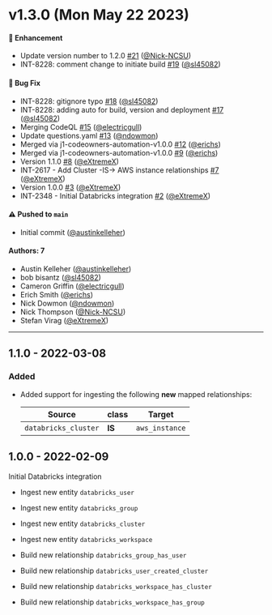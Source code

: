 # v1.3.0 (Mon May 22 2023)

#### 🚀 Enhancement

- Update version number to 1.2.0 [#21](https://github.com/JupiterOne/graph-databricks/pull/21) ([@Nick-NCSU](https://github.com/Nick-NCSU))
- INT-8228: comment change to initiate build [#19](https://github.com/JupiterOne/graph-databricks/pull/19) ([@sl45082](https://github.com/sl45082))

#### 🐛 Bug Fix

- INT-8228: gitignore typo [#18](https://github.com/JupiterOne/graph-databricks/pull/18) ([@sl45082](https://github.com/sl45082))
- INT-8228: adding auto for build, version and deployment [#17](https://github.com/JupiterOne/graph-databricks/pull/17) ([@sl45082](https://github.com/sl45082))
- Merging CodeQL [#15](https://github.com/JupiterOne/graph-databricks/pull/15) ([@electricgull](https://github.com/electricgull))
- Update questions.yaml [#13](https://github.com/JupiterOne/graph-databricks/pull/13) ([@ndowmon](https://github.com/ndowmon))
- Merged via j1-codeowners-automation-v1.0.0 [#12](https://github.com/JupiterOne/graph-databricks/pull/12) ([@erichs](https://github.com/erichs))
- Merged via j1-codeowners-automation-v1.0.0 [#9](https://github.com/JupiterOne/graph-databricks/pull/9) ([@erichs](https://github.com/erichs))
- Version 1.1.0 [#8](https://github.com/JupiterOne/graph-databricks/pull/8) ([@eXtremeX](https://github.com/eXtremeX))
- INT-2617 - Add Cluster -IS-> AWS instance relationships [#7](https://github.com/JupiterOne/graph-databricks/pull/7) ([@eXtremeX](https://github.com/eXtremeX))
- Version 1.0.0 [#3](https://github.com/JupiterOne/graph-databricks/pull/3) ([@eXtremeX](https://github.com/eXtremeX))
- INT-2348 - Initial Databricks integration [#2](https://github.com/JupiterOne/graph-databricks/pull/2) ([@eXtremeX](https://github.com/eXtremeX))

#### ⚠️ Pushed to `main`

- Initial commit ([@austinkelleher](https://github.com/austinkelleher))

#### Authors: 7

- Austin Kelleher ([@austinkelleher](https://github.com/austinkelleher))
- bob bisantz ([@sl45082](https://github.com/sl45082))
- Cameron Griffin ([@electricgull](https://github.com/electricgull))
- Erich Smith ([@erichs](https://github.com/erichs))
- Nick Dowmon ([@ndowmon](https://github.com/ndowmon))
- Nick Thompson ([@Nick-NCSU](https://github.com/Nick-NCSU))
- Stefan Virag ([@eXtremeX](https://github.com/eXtremeX))

---

## 1.1.0 - 2022-03-08

### Added

- Added support for ingesting the following **new** mapped relationships:

  | Source               | class  | Target         |
  | -------------------- | ------ | -------------- |
  | `databricks_cluster` | **IS** | `aws_instance` |

## 1.0.0 - 2022-02-09

Initial Databricks integration

- Ingest new entity `databricks_user`
- Ingest new entity `databricks_group`
- Ingest new entity `databricks_cluster`
- Ingest new entity `databricks_workspace`

- Build new relationship `databricks_group_has_user`
- Build new relationship `databricks_user_created_cluster`
- Build new relationship `databricks_workspace_has_cluster`
- Build new relationship `databricks_workspace_has_group`
